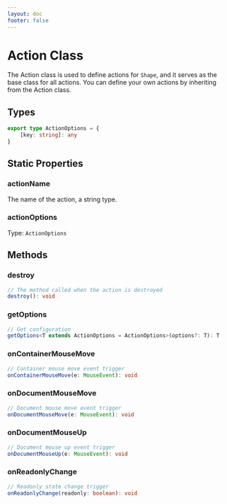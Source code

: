 ```yaml
---
layout: doc
footer: false
---
```


# Action Class

The Action class is used to define actions for `Shape`, and it serves as the base class for all actions. You can define your own actions by inheriting from the Action class.

## Types

```ts
export type ActionOptions = {
	[key: string]: any
}
```

## Static Properties

### actionName

The name of the action, a string type.

### actionOptions

Type: `ActionOptions`

## Methods

### destroy

```ts
// The method called when the action is destroyed
destroy(): void
```

### getOptions

```ts
// Get configuration
getOptions<T extends ActionOptions = ActionOptions>(options?: T): T
```

### onContainerMouseMove

```ts
// Container mouse move event trigger
onContainerMouseMove(e: MouseEvent): void
```

### onDocumentMouseMove

```ts
// Document mouse move event trigger
onDocumentMouseMove(e: MouseEvent): void
```

### onDocumentMouseUp

```ts
// Document mouse up event trigger
onDocumentMouseUp(e: MouseEvent): void
```

### onReadonlyChange

```ts
// Readonly state change trigger
onReadonlyChange(readonly: boolean): void
```
